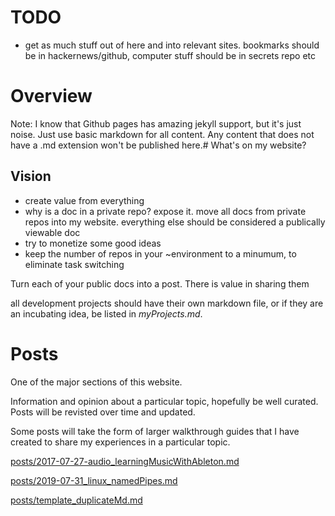 # TODO
- get as much stuff out of here and into relevant sites. bookmarks should be in
hackernews/github, computer stuff should be in secrets repo etc

# Overview
Note: I know that Github pages has amazing jekyll support, but it's just noise.
Just use basic markdown for all content. Any content that does not have a .md
extension won't be published here.# What's on my website?

## Vision
- create value from everything
- why is a doc in a private repo? expose it. move all docs from private repos into my website. everything else should be considered a publically viewable doc
- try to monetize some good ideas
- keep the number of repos in your ~environment to a minumum, to eliminate task switching

Turn each of your public docs into a post.
There is value in sharing them

all development projects should have their own markdown file, or if they are an
incubating idea, be listed in _myProjects.md_.

# Posts
One of the major sections of this website.

Information and opinion about a particular topic, hopefully be well curated.
Posts will be revisted over time and updated.

Some posts will take the form of larger walkthrough guides that I have
created to share my experiences in a particular topic.

[posts/2017-07-27-audio_learningMusicWithAbleton.md](posts/2017-07-27-audio_learningMusicWithAbleton.md)

[posts/2019-07-31_linux_namedPipes.md](posts/2019-07-31_linux_namedPipes.md)

[posts/template_duplicateMd.md](posts/template_duplicateMd.md)

